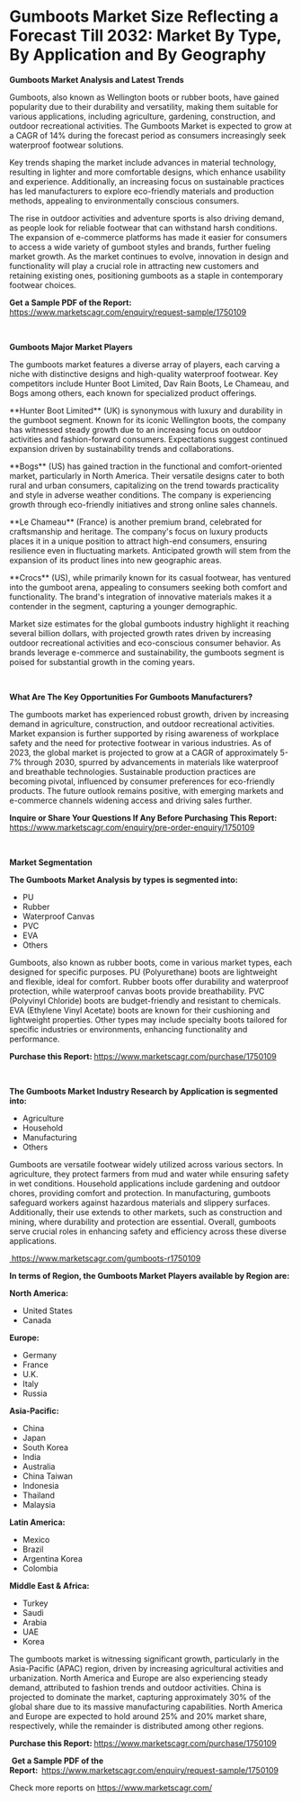 <p><h1>Gumboots Market Size Reflecting a Forecast Till 2032: Market By Type, By Application and By Geography</h1></p><p><strong>Gumboots Market Analysis and Latest Trends</strong></p>
<p><p>Gumboots, also known as Wellington boots or rubber boots, have gained popularity due to their durability and versatility, making them suitable for various applications, including agriculture, gardening, construction, and outdoor recreational activities. The Gumboots Market is expected to grow at a CAGR of 14% during the forecast period as consumers increasingly seek waterproof footwear solutions. </p><p>Key trends shaping the market include advances in material technology, resulting in lighter and more comfortable designs, which enhance usability and experience. Additionally, an increasing focus on sustainable practices has led manufacturers to explore eco-friendly materials and production methods, appealing to environmentally conscious consumers. </p><p>The rise in outdoor activities and adventure sports is also driving demand, as people look for reliable footwear that can withstand harsh conditions. The expansion of e-commerce platforms has made it easier for consumers to access a wide variety of gumboot styles and brands, further fueling market growth. As the market continues to evolve, innovation in design and functionality will play a crucial role in attracting new customers and retaining existing ones, positioning gumboots as a staple in contemporary footwear choices.</p></p>
<p><strong>Get a Sample PDF of the Report:&nbsp;</strong> <a href="https://www.marketscagr.com/enquiry/request-sample/1750109?utm_campaign=3529&utm_medium=2&utm_source=Github&utm_content=ia&utm_term=04042025&utm_id=gumboots">https://www.marketscagr.com/enquiry/request-sample/1750109</a></p>
<p>&nbsp;</p>
<p><strong>Gumboots Major Market Players</strong></p>
<p><p>The gumboots market features a diverse array of players, each carving a niche with distinctive designs and high-quality waterproof footwear. Key competitors include Hunter Boot Limited, Dav Rain Boots, Le Chameau, and Bogs among others, each known for specialized product offerings.</p><p>**Hunter Boot Limited** (UK) is synonymous with luxury and durability in the gumboot segment. Known for its iconic Wellington boots, the company has witnessed steady growth due to an increasing focus on outdoor activities and fashion-forward consumers. Expectations suggest continued expansion driven by sustainability trends and collaborations.</p><p>**Bogs** (US) has gained traction in the functional and comfort-oriented market, particularly in North America. Their versatile designs cater to both rural and urban consumers, capitalizing on the trend towards practicality and style in adverse weather conditions. The company is experiencing growth through eco-friendly initiatives and strong online sales channels.</p><p>**Le Chameau** (France) is another premium brand, celebrated for craftsmanship and heritage. The company's focus on luxury products places it in a unique position to attract high-end consumers, ensuring resilience even in fluctuating markets. Anticipated growth will stem from the expansion of its product lines into new geographic areas.</p><p>**Crocs** (US), while primarily known for its casual footwear, has ventured into the gumboot arena, appealing to consumers seeking both comfort and functionality. The brand's integration of innovative materials makes it a contender in the segment, capturing a younger demographic.</p><p>Market size estimates for the global gumboots industry highlight it reaching several billion dollars, with projected growth rates driven by increasing outdoor recreational activities and eco-conscious consumer behavior. As brands leverage e-commerce and sustainability, the gumboots segment is poised for substantial growth in the coming years.</p></p>
<p>&nbsp;</p>
<p><strong>What Are The Key Opportunities For Gumboots Manufacturers?</strong></p>
<p><p>The gumboots market has experienced robust growth, driven by increasing demand in agriculture, construction, and outdoor recreational activities. Market expansion is further supported by rising awareness of workplace safety and the need for protective footwear in various industries. As of 2023, the global market is projected to grow at a CAGR of approximately 5-7% through 2030, spurred by advancements in materials like waterproof and breathable technologies. Sustainable production practices are becoming pivotal, influenced by consumer preferences for eco-friendly products. The future outlook remains positive, with emerging markets and e-commerce channels widening access and driving sales further.</p></p>
<p><strong>Inquire or Share Your Questions If Any Before Purchasing This Report:</strong> <a href="https://www.marketscagr.com/enquiry/pre-order-enquiry/1750109?utm_campaign=3529&utm_medium=2&utm_source=Github&utm_content=ia&utm_term=04042025&utm_id=gumboots">https://www.marketscagr.com/enquiry/pre-order-enquiry/1750109</a></p>
<p>&nbsp;</p>
<p><strong>Market Segmentation</strong></p>
<p><strong>The Gumboots Market Analysis by types is segmented into:</strong></p>
<p><ul><li>PU</li><li>Rubber</li><li>Waterproof Canvas</li><li>PVC</li><li>EVA</li><li>Others</li></ul></p>
<p><p>Gumboots, also known as rubber boots, come in various market types, each designed for specific purposes. PU (Polyurethane) boots are lightweight and flexible, ideal for comfort. Rubber boots offer durability and waterproof protection, while waterproof canvas boots provide breathability. PVC (Polyvinyl Chloride) boots are budget-friendly and resistant to chemicals. EVA (Ethylene Vinyl Acetate) boots are known for their cushioning and lightweight properties. Other types may include specialty boots tailored for specific industries or environments, enhancing functionality and performance.</p></p>
<p><strong>Purchase this Report:&nbsp;</strong><a href="https://www.marketscagr.com/purchase/1750109?utm_campaign=3529&utm_medium=2&utm_source=Github&utm_content=ia&utm_term=04042025&utm_id=gumboots">https://www.marketscagr.com/purchase/1750109</a></p>
<p>&nbsp;</p>
<p><strong>The Gumboots Market Industry Research by Application is segmented into:</strong></p>
<p><ul><li>Agriculture</li><li>Household</li><li>Manufacturing</li><li>Others</li></ul></p>
<p><p>Gumboots are versatile footwear widely utilized across various sectors. In agriculture, they protect farmers from mud and water while ensuring safety in wet conditions. Household applications include gardening and outdoor chores, providing comfort and protection. In manufacturing, gumboots safeguard workers against hazardous materials and slippery surfaces. Additionally, their use extends to other markets, such as construction and mining, where durability and protection are essential. Overall, gumboots serve crucial roles in enhancing safety and efficiency across these diverse applications.</p></p>
<p><a href="https://www.marketscagr.com/gumboots-r1750109?utm_campaign=3529&utm_medium=2&utm_source=Github&utm_content=ia&utm_term=04042025&utm_id=gumboots">&nbsp;https://www.marketscagr.com/gumboots-r1750109</a></p>
<p><strong>In terms of Region, the Gumboots Market Players available by Region are:</strong></p>
<p>
    <p> <strong> North America: </strong>
        <ul>
            <li>United States</li>
            <li>Canada</li>
        </ul>
        </p> 
    <p> <strong> Europe: </strong>
        <ul>
            <li>Germany</li>
            <li>France</li>
            <li>U.K.</li>
            <li>Italy</li>
            <li>Russia</li>
        </ul>
        </p> 
    <p> <strong> Asia-Pacific: </strong>
        <ul>
            <li>China</li>
            <li>Japan</li>
            <li>South Korea</li>
            <li>India</li>
            <li>Australia</li>
            <li>China Taiwan</li>
            <li>Indonesia</li>
            <li>Thailand</li>
            <li>Malaysia</li>
        </ul>
        </p> 
    <p> <strong> Latin America: </strong>
        <ul>
            <li>Mexico</li>
            <li>Brazil</li>
            <li>Argentina Korea</li>
            <li>Colombia</li>
        </ul>
        </p> 
    <p> <strong> Middle East & Africa: </strong>
        <ul>
            <li>Turkey</li>
            <li>Saudi</li>
            <li>Arabia</li>
            <li>UAE</li>
            <li>Korea</li>
        </ul>
    </p>
    </p>
<p><p>The gumboots market is witnessing significant growth, particularly in the Asia-Pacific (APAC) region, driven by increasing agricultural activities and urbanization. North America and Europe are also experiencing steady demand, attributed to fashion trends and outdoor activities. China is projected to dominate the market, capturing approximately 30% of the global share due to its massive manufacturing capabilities. North America and Europe are expected to hold around 25% and 20% market share, respectively, while the remainder is distributed among other regions.</p></p>
<p><strong>Purchase this Report: </strong><a href="https://www.marketscagr.com/purchase/1750109?utm_campaign=3529&utm_medium=2&utm_source=Github&utm_content=ia&utm_term=04042025&utm_id=gumboots">https://www.marketscagr.com/purchase/1750109</a></p>
<p>&nbsp;<strong>Get a Sample PDF of the Report:&nbsp;&nbsp;</strong><a href="https://www.marketscagr.com/enquiry/request-sample/1750109?utm_campaign=3529&utm_medium=2&utm_source=Github&utm_content=ia&utm_term=04042025&utm_id=gumboots">https://www.marketscagr.com/enquiry/request-sample/1750109</a></p>
<p><strong></strong></p>
<p>Check more reports on <a href="https://www.marketscagr.com/?utm_campaign=3529&utm_medium=2&utm_source=Github&utm_content=ia&utm_term=04042025&utm_id=gumboots">https://www.marketscagr.com/</a></p>